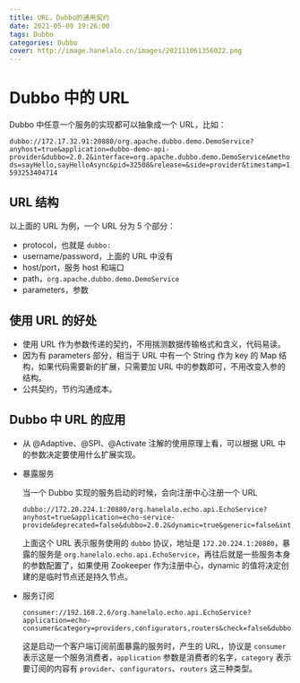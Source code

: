 ```yaml
---
title: URL，Dubbo的通用契约
date: 2021-05-09 19:26:00
tags: Dubbo
categories: Dubbo
cover: http://image.hanelalo.cn/images/202111061356022.png
---
```


# Dubbo 中的 URL

Dubbo 中任意一个服务的实现都可以抽象成一个 URL，比如：

`dubbo://172.17.32.91:20880/org.apache.dubbo.demo.DemoService?anyhost=true&application=dubbo-demo-api-provider&dubbo=2.0.2&interface=org.apache.dubbo.demo.DemoService&methods=sayHello,sayHelloAsync&pid=32508&release=&side=provider&timestamp=1593253404714`

## URL 结构

以上面的 URL 为例，一个 URL 分为 5 个部分：

* protocol，也就是 `dubbo:`
* username/password，上面的 URL 中没有
* host/port，服务 host 和端口
* path，`org.apache.dubbo.demo.DemoService`
* parameters，参数



## 使用 URL 的好处

* 使用 URL 作为参数传递的契约，不用揣测数据传输格式和含义，代码易读。
* 因为有 parameters 部分，相当于 URL 中有一个 String 作为 key 的 Map 结构，如果代码需要新的扩展，只需要加 URL 中的参数即可，不用改变入参的结构。
* 公共契约，节约沟通成本。



## Dubbo 中 URL 的应用

* 从 @Adaptive、@SPI、@Activate 注解的使用原理上看，可以根据 URL 中的参数决定要使用什么扩展实现。

* 暴露服务

  当一个 Dubbo 实现的服务启动的时候，会向注册中心注册一个 URL

  ```
  dubbo://172.20.224.1:20880/org.hanelalo.echo.api.EchoService?anyhost=true&application=echo-service-provide&deprecated=false&dubbo=2.0.2&dynamic=true&generic=false&interface=org.hanelalo.echo.api.EchoService&methods=echo&pid=16952&release=2.7.7&side=provider&timestamp=1620550994445
  ```

  上面这个 URL 表示服务使用的 `dubbo` 协议，地址是 `172.20.224.1:20880`，暴露的服务是 `org.hanelalo.echo.api.EchoService`，再往后就是一些服务本身的参数配置了，如果使用 Zookeeper 作为注册中心，dynamic 的值将决定创建的是临时节点还是持久节点。

* 服务订阅

  ```
  consumer://192.168.2.6/org.hanelalo.echo.api.EchoService?application=echo-consumer&category=providers,configurators,routers&check=false&dubbo=2.0.2&init=false&interface=org.hanelalo.echo.api.EchoService&methods=echo&pid=24340&release=2.7.7&side=consumer&sticky=false&timestamp=1620551300415
  ```

  这是启动一个客户端订阅前面暴露的服务时，产生的 URL，协议是 `consumer` 表示这是一个服务消费者，`application` 参数是消费者的名字，`category` 表示要订阅的内容有 `provider`、`configurators`、`routers` 这三种类型。